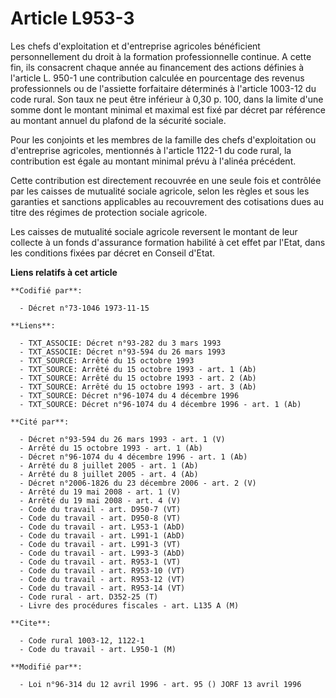 # Article L953-3

Les chefs d'exploitation et d'entreprise agricoles bénéficient personnellement du droit à la formation professionnelle
continue. A cette fin, ils consacrent chaque année au financement des actions définies à l'article L. 950-1 une contribution
calculée en pourcentage des revenus professionnels ou de l'assiette forfaitaire déterminés à l'article 1003-12 du code rural.
Son taux ne peut être inférieur à 0,30 p. 100, dans la limite d'une somme dont le montant minimal et maximal est fixé par
décret par référence au montant annuel du plafond de la sécurité sociale.

Pour les conjoints et les membres de la famille des chefs d'exploitation ou d'entreprise agricoles, mentionnés à l'article
1122-1 du code rural, la contribution est égale au montant minimal prévu à l'alinéa précédent.

Cette contribution est directement recouvrée en une seule fois et contrôlée par les caisses de mutualité sociale agricole,
selon les règles et sous les garanties et sanctions applicables au recouvrement des cotisations dues au titre des régimes de
protection sociale agricole.

Les caisses de mutualité sociale agricole reversent le montant de leur collecte à un fonds d'assurance formation habilité à
cet effet par l'Etat, dans les conditions fixées par décret en Conseil d'Etat.

**Liens relatifs à cet article**

	**Codifié par**:

	  - Décret n°73-1046 1973-11-15

	**Liens**:

	  - TXT_ASSOCIE: Décret n°93-282 du 3 mars 1993
	  - TXT_ASSOCIE: Décret n°93-594 du 26 mars 1993
	  - TXT_SOURCE: Arrêté du 15 octobre 1993
	  - TXT_SOURCE: Arrêté du 15 octobre 1993 - art. 1 (Ab)
	  - TXT_SOURCE: Arrêté du 15 octobre 1993 - art. 2 (Ab)
	  - TXT_SOURCE: Arrêté du 15 octobre 1993 - art. 3 (Ab)
	  - TXT_SOURCE: Décret n°96-1074 du 4 décembre 1996
	  - TXT_SOURCE: Décret n°96-1074 du 4 décembre 1996 - art. 1 (Ab)

	**Cité par**:

	  - Décret n°93-594 du 26 mars 1993 - art. 1 (V)
	  - Arrêté du 15 octobre 1993 - art. 1 (Ab)
	  - Décret n°96-1074 du 4 décembre 1996 - art. 1 (Ab)
	  - Arrêté du 8 juillet 2005 - art. 1 (Ab)
	  - Arrêté du 8 juillet 2005 - art. 4 (Ab)
	  - Décret n°2006-1826 du 23 décembre 2006 - art. 2 (V)
	  - Arrêté du 19 mai 2008 - art. 1 (V)
	  - Arrêté du 19 mai 2008 - art. 4 (V)
	  - Code du travail - art. D950-7 (VT)
	  - Code du travail - art. D950-8 (VT)
	  - Code du travail - art. L953-1 (AbD)
	  - Code du travail - art. L991-1 (AbD)
	  - Code du travail - art. L991-3 (VT)
	  - Code du travail - art. L993-3 (AbD)
	  - Code du travail - art. R953-1 (VT)
	  - Code du travail - art. R953-10 (VT)
	  - Code du travail - art. R953-12 (VT)
	  - Code du travail - art. R953-14 (VT)
	  - Code rural - art. D352-25 (T)
	  - Livre des procédures fiscales - art. L135 A (M)

	**Cite**:

	  - Code rural 1003-12, 1122-1
	  - Code du travail - art. L950-1 (M)

	**Modifié par**:

	  - Loi n°96-314 du 12 avril 1996 - art. 95 () JORF 13 avril 1996

